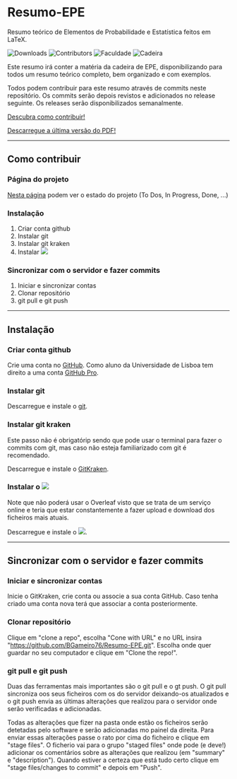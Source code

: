 # Resumo-EPE
Resumo teórico de Elementos de Probabilidade e Estatística feitos em LaTeX.

![Downloads](https://img.shields.io/github/downloads/BGameiro76/Resumo-EPE/total.svg?label=Downloads%20(pdf)%20)
![Contributors](https://img.shields.io/github/contributors/BGameiro76/Resumo-EPE.svg?color=critical&label=Contribuidores)
![Faculdade](https://img.shields.io/badge/Universidade_de_Lisboa-FCUL-blue.svg)
![Cadeira](https://img.shields.io/badge/Cadeira-EPE-blue.svg)

Este resumo irá conter a matéria da cadeira de EPE, disponibilizando para todos um resumo teórico completo, bem organizado e com exemplos.

Todos podem contribuir para este resumo através de commits neste repositório. Os commits serão depois revistos e adicionados no release seguinte. Os releases serão disponibilizados semanalmente.

[Descubra como contribuir!](#como-contribuir)

[Descarregue a última versão do PDF!](https://github.com/BGameiro76/Resumo-EPE/releases)

---

## Como contribuir

### Página do projeto
[Nesta página](https://github.com/users/BGameiro76/projects/2) podem ver o estado do projeto (To Dos, In Progress, Done, ...)

### Instalação

1. Criar conta github
2. Instalar git
3. Instalar git kraken 
4. Instalar <img src="https://latex.codecogs.com/gif.latex?\LaTeX" />

### Sincronizar com o servidor e fazer commits

1. Iniciar e sincronizar contas
2. Clonar repositório
3. git pull e git push

---

## Instalação

### Criar conta github

Crie uma conta no [GitHub](https://github.com/join?source=header-home).
Como aluno da Universidade de Lisboa tem direito a uma conta [GitHub Pro](https://help.github.com/en/articles/applying-for-a-student-developer-pack).

### Instalar git

Descarregue e instale o [git](https://git-scm.com/downloads).

### Instalar git kraken

Este passo não é obrigatórip sendo que pode usar o terminal para fazer o commits com git, mas caso não esteja familiarizado com git é recomendado.

Descarregue e instale o [GitKraken](https://www.gitkraken.com/download).

### Instalar o <img src="https://latex.codecogs.com/gif.latex?\LaTeX" />

Note que não poderá usar o Overleaf visto que se trata de um serviço online e teria que estar constantemente a fazer upload e download dos ficheiros mais atuais.

Descarregue e instale o [<img src="https://latex.codecogs.com/gif.latex?\LaTeX" />](https://miktex.org/download#all).

---

## Sincronizar com o servidor e fazer commits

### Iniciar e sincronizar contas

Inicie o GitKraken, crie conta ou associe a sua conta GitHub. Caso tenha criado uma conta nova terá que associar a conta posteriormente.

### Clonar repositório

Clique em "clone a repo", escolha "Cone with URL" e no URL insira "https://github.com/BGameiro76/Resumo-EPE.git". Escolha onde quer guardar no seu computador e clique em "Clone the repo!".

### git pull e git push

Duas das ferramentas mais importantes são o git pull e o gt push. O git pull sincroniza oos seus ficheiros com os do servidor deixando-os atualizados e o git push envia as últimas alterações que realizou para o servidor onde serão verificadas e adicionadas.

Todas as alterações que fizer na pasta onde estão os ficheiros serão detetadas pelo software e serão adicionadas mo painel da direita. Para enviar essas alterações passe o rato por cima do ficheiro e clique em "stage files". O ficherio vai para o grupo "staged files" onde pode (e deve!) adicionar os comentários sobre as alterações que realizou (em "summary" e "description"). Quando estiver a certeza que está tudo certo clique em "stage files/changes to commit" e depois em "Push".
